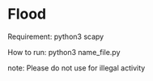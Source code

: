 # Flood
Requirement:
python3
scapy

How to run:
python3 name_file.py

note:
Please do not use for illegal activity

